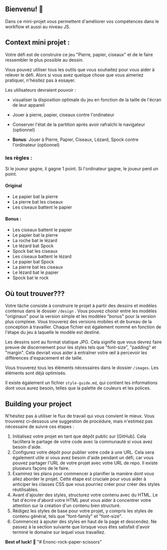 ## Bienvenu! 👋
Dans ce mini-projet vous permettent d'améliorer vos compétences dans le workflow et aussi au niveau JS.

## Context mini projet :
Votre défi est de construire ce jeu "Pierre, papier, ciseaux" et de le faire ressembler le plus possible au dessin.

Vous pouvez utiliser tous les outils que vous souhaitez pour vous aider à relever le défi. Alors si vous avez quelque chose que vous aimeriez pratiquer, n'hésitez pas à essayer.

Les utilisateurs devraient pouvoir :

- visualiser la disposition optimale du jeu en fonction de la taille de l'écran de leur appareil
- Jouer à pierre, papier, ciseaux contre l'ordinateur
- Conserver l'état de la partition après avoir rafraîchi le navigateur (optionnel)

- **Bonus**: Jouer à Pierre, Papier, Ciseaux, Lézard, Spock contre l'ordinateur (optionnel)

### les règles :

Si le joueur gagne, il gagne 1 point. Si l'ordinateur gagne, le joueur perd un point.

#### Original

- Le papier bat la pierre
- La pierre bat les ciseaux
- Les ciseaux battent le papier

#### Bonus :

- Les ciseaux battent le papier
- Le papier bat la pierre
- La roche bat le lézard
- Le lézard bat Spock
- Spock bat les ciseaux
- Les ciseaux battent le lézard
- Le papier bat Spock
- La pierre bat les ciseaux
- Le lézard bat le papier
- Spock bat le rock

## Où tout trouver???

Votre tâche consiste à construire le projet à partir des dessins et modèles contenus dans le dossier `/design` . Vous pouvez choisir entre les modèles "originaux" pour la version simple et les modèles "bonus" pour la version plus complexe. Vous trouverez des versions mobiles et de bureau de la conception à travailler. Chaque fichier est également nommé en fonction de l'étape du jeu à laquelle le modèle est destiné.

Les dessins sont au format statique JPG. Cela signifie que vous devrez faire preuve de discernement pour les styles tels que "font-size", "padding" et "margin". Cela devrait vous aider à entraîner votre œil à percevoir les différences d'espacement et de taille.

Vous trouverez tous les éléments nécessaires dans le dossier `/images`. Les éléments sont déjà optimisés.

Il existe également un fichier `style-guide.md`, qui contient les informations dont vous aurez besoin, telles que la palette de couleurs et les polices.


## Building your project

N'hésitez pas à utiliser le flux de travail qui vous convient le mieux. Vous trouverez ci-dessous une suggestion de procédure, mais n'estimez pas nécessaire de suivre ces étapes :

1. Initialisez votre projet en tant que dépôt public sur [GitHub]. Cela facilitera le partage de votre code avec la communauté si vous avez besoin d'aide.
2. Configurez votre dépôt pour publier votre code à une URL. Cela sera également utile si vous avez besoin d'aide pendant un défi, car vous pouvez partager l'URL de votre projet avec votre URL de repo. Il existe plusieurs façons de le faire.
3. Examinez les plans pour commencer à planifier la manière dont vous allez aborder le projet. Cette étape est cruciale pour vous aider à anticiper les classes CSS que vous pourriez créer pour créer des styles réutilisables.
4. Avant d'ajouter des styles, structurez votre contenu avec du HTML. Le fait d'écrire d'abord votre HTML peut vous aider à concentrer votre attention sur la création d'un contenu bien structuré.
5. Rédigez les styles de base pour votre projet, y compris les styles de contenu général, tels que "font-family" et "font-size".
6. Commencez à ajouter des styles en haut de la page et descendez. Ne passez à la section suivante que lorsque vous êtes satisfait d'avoir terminé le domaine sur lequel vous travaillez.

**Best of luck!** 🚀
"# Enonc-rock-paper-scissors" 
